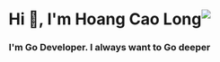<h1 align="center">
  Hi 👋, I'm Hoang Cao Long 
  <img src="golang-ico.ico"/>
</h1>
<h3 align="center">I'm Go Developer. I always want to Go deeper</h3>

<style>
  h1 {
    display: flex; 
    justify-content: center;
  }
</style>
